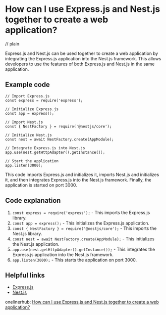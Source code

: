 # How can I use Express.js and Nest.js together to create a web application?
// plain

Express.js and Nest.js can be used together to create a web application by integrating the Express.js application into the Nest.js framework. This allows developers to use the features of both Express.js and Nest.js in the same application.

## Example code


```
// Import Express.js
const express = require('express');

// Initialize Express.js
const app = express();

// Import Nest.js
const { NestFactory } = require('@nestjs/core');

// Initialize Nest.js
const nest = await NestFactory.create(AppModule);

// Integrate Express.js into Nest.js
app.use(nest.getHttpAdapter().getInstance());

// Start the application
app.listen(3000);
```

This code imports Express.js and initializes it, imports Nest.js and initializes it, and then integrates Express.js into the Nest.js framework. Finally, the application is started on port 3000.

## Code explanation


1. `const express = require('express');` - This imports the Express.js library.
2. `const app = express();` - This initializes the Express.js application.
3. `const { NestFactory } = require('@nestjs/core');` - This imports the Nest.js library.
4. `const nest = await NestFactory.create(AppModule);` - This initializes the Nest.js application.
5. `app.use(nest.getHttpAdapter().getInstance());` - This integrates the Express.js application into the Nest.js framework.
6. `app.listen(3000);` - This starts the application on port 3000.

## Helpful links

- [Express.js](https://expressjs.com/)
- [Nest.js](https://nestjs.com/)

onelinerhub: [How can I use Express.js and Nest.js together to create a web application?](https://onelinerhub.com/expressjs/how-can-i-use-express-js-and-nest-js-together-to-create-a-web-application)